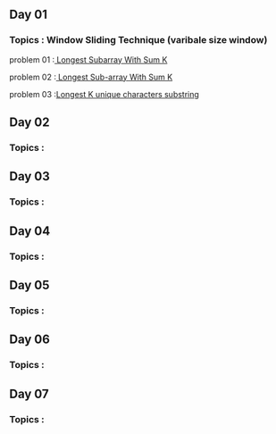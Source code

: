 ## Day 01
### Topics : Window Sliding Technique (varibale size window)

problem 01 :[ Longest Subarray With Sum K ](https://www.codingninjas.com/codestudio/problems/longest-subarray-with-sum-k_6682399?utm_source=youtube&utm_medium=affiliate&utm_campaign=striver_Arrayproblems)

problem 02 :[ Longest Sub-array With Sum K ](https://practice.geeksforgeeks.org/problems/longest-sub-array-with-sum-k0809/1)

problem 03 :[Longest K unique characters substring](https://practice.geeksforgeeks.org/problems/longest-k-unique-characters-substring0853/1)

## Day 02
### Topics :

## Day 03
### Topics :

## Day 04
### Topics :

## Day 05
### Topics :

## Day 06
### Topics :

## Day 07
### Topics :
